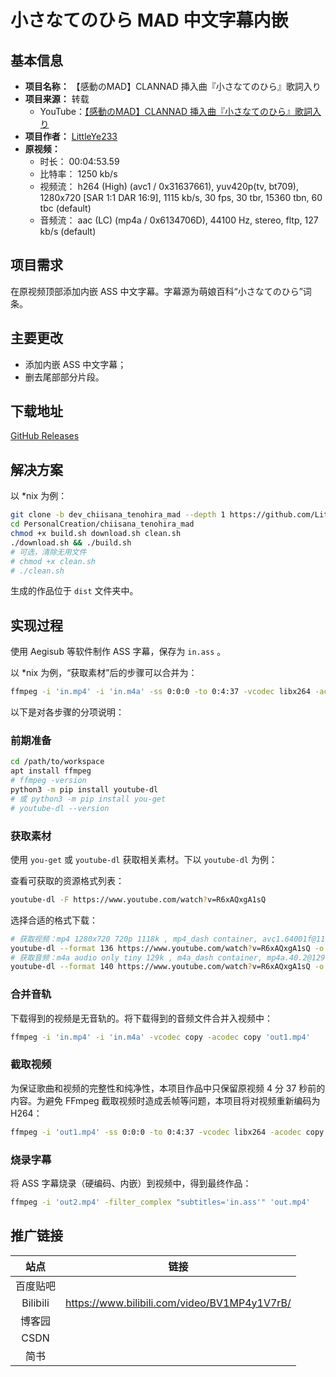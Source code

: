 <!-- Project README Template v1.0.0 -->

# 小さなてのひら MAD 中文字幕内嵌

## 基本信息

- **项目名称：** 【感動のMAD】CLANNAD 挿入曲『小さなてのひら』歌詞入り
- **项目来源：** 转载
  - YouTube：[【感動のMAD】CLANNAD 挿入曲『小さなてのひら』歌詞入り](https://www.youtube.com/watch?v=R6xAQxgA1sQ)
- **项目作者：** [LittleYe233](https://github.com/LittleYe233)
- **原视频：**
  - 时长： 00:04:53.59
  - 比特率： 1250 kb/s
  - 视频流： h264 (High) (avc1 / 0x31637661), yuv420p(tv, bt709), 1280x720 [SAR 1:1 DAR 16:9], 1115 kb/s, 30 fps, 30 tbr, 15360 tbn, 60 tbc (default)
  - 音频流： aac (LC) (mp4a / 0x6134706D), 44100 Hz, stereo, fltp, 127 kb/s (default)

## 项目需求

在原视频顶部添加内嵌 ASS 中文字幕。字幕源为萌娘百科“小さなてのひら”词条。

## 主要更改

- 添加内嵌 ASS 中文字幕；
- 删去尾部部分片段。

## 下载地址

[GitHub Releases](https://github.com/LittleYe233/PersonalCreation/releases/tag/dev_chiisana_tenohira_mad-creation-v1.0.0)

## 解决方案

以 *nix 为例：

```bash
git clone -b dev_chiisana_tenohira_mad --depth 1 https://github.com/LittleYe233/PersonalCreation.git
cd PersonalCreation/chiisana_tenohira_mad
chmod +x build.sh download.sh clean.sh
./download.sh && ./build.sh
# 可选，清除无用文件
# chmod +x clean.sh
# ./clean.sh
```

生成的作品位于 `dist` 文件夹中。

## 实现过程

使用 Aegisub 等软件制作 ASS 字幕，保存为 `in.ass` 。

以 *nix 为例，“获取素材”后的步骤可以合并为：

```bash
ffmpeg -i 'in.mp4' -i 'in.m4a' -ss 0:0:0 -to 0:4:37 -vcodec libx264 -acodec copy -filter_complex "subtitles='in.ass'" out.mp4
```

以下是对各步骤的分项说明：

### 前期准备

```bash
cd /path/to/workspace
apt install ffmpeg
# ffmpeg -version
python3 -m pip install youtube-dl
# 或 python3 -m pip install you-get
# youtube-dl --version
```

### 获取素材

使用 `you-get` 或 `youtube-dl` 获取相关素材。下以 `youtube-dl` 为例：

查看可获取的资源格式列表：

```bash
youtube-dl -F https://www.youtube.com/watch?v=R6xAQxgA1sQ
```

选择合适的格式下载：

```bash
# 获取视频：mp4 1280x720 720p 1118k , mp4_dash container, avc1.64001f@1118k, 30fps, video only, 39.13MiB
youtube-dl --format 136 https://www.youtube.com/watch?v=R6xAQxgA1sQ -o in.mp4
# 获取音频：m4a audio only tiny 129k , m4a_dash container, mp4a.40.2@129k (44100Hz), 4.53MiB
youtube-dl --format 140 https://www.youtube.com/watch?v=R6xAQxgA1sQ -o in.m4a
```

### 合并音轨

下载得到的视频是无音轨的。将下载得到的音频文件合并入视频中：

```bash
ffmpeg -i 'in.mp4' -i 'in.m4a' -vcodec copy -acodec copy 'out1.mp4'
```

### 截取视频

为保证歌曲和视频的完整性和纯净性，本项目作品中只保留原视频 4 分 37 秒前的内容。为避免 FFmpeg 截取视频时造成丢帧等问题，本项目将对视频重新编码为 H264：

```bash
ffmpeg -i 'out1.mp4' -ss 0:0:0 -to 0:4:37 -vcodec libx264 -acodec copy 'out2.mp4'
```

### 烧录字幕

将 ASS 字幕烧录（硬编码、内嵌）到视频中，得到最终作品：

```bash
ffmpeg -i 'out2.mp4' -filter_complex "subtitles='in.ass'" 'out.mp4'
```

## 推广链接

| 站点 | 链接 |
| :-: | :-: |
| 百度贴吧 |  |
| Bilibili | https://www.bilibili.com/video/BV1MP4y1V7rB/ |
| 博客园 |  |
| CSDN |  |
| 简书 |  |